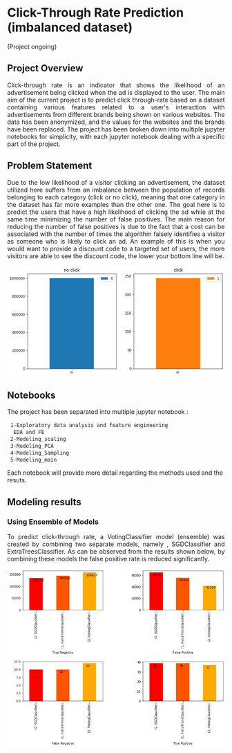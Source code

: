 # Click-Through Rate Prediction (imbalanced dataset)
(Project ongoing) 

 ## Project Overview
 
<p align='justify'>
Click-through rate is an indicator that shows the  likelihood of an advertisement being clicked when the ad is displayed to the user. The main aim of the current project is to predict click through-rate based on a dataset containing various features related to a user's interaction with advertisements from different brands being shown on various websites. The data has been anonymized, and the values for the websites and the brands have been replaced. The project has been broken down into multiple jupyter notebooks for simplicity, with each jupyter notebook dealing with a specific part of the project. 
</p>

## Problem Statement

<p align='justify'>
Due to the low likelihood of a visitor clicking an advertisement, the dataset utilized here suffers from an imbalance between the population of records belonging to each category (click or no click), meaning that one category in the dataset has far more examples than the other one. The goal here is to predict the users that have a high likelihood of clicking the ad while at the same time minimizing the number of false positives. The main reason for reducing the number of false positives is due to the fact that a cost can be associated with the number of times the algorithm falsely identifies a visitor as someone who is likely to click an ad. An example of this is when you would want to provide a discount code to a targeted set of users, the more visitors are able to see the discount code, the lower your bottom line will be. 
</p>
<p align='center'> 
<img src='./images/bar_imbalance.png'></img>
</p>

## Notebooks
 The project has been separated into multiple jupyter notebook :
 ```
  1-Exploratory data analysis and feature engineering
   EDA and FE
  2-Modeling_scaling
  3-Modeling_PCA
  4-Modeling_Sampling
  5-Modeling_main
```
Each notebook will provide more detail regarding the methods used and the resuts.

## Modeling results 

### Using Ensemble of Models
<p align='justify'>
To predict click-through rate, a VotingClassifier model (ensemble) was created by combining two separate models, namely , SGDClassifier and ExtraTreesClassifier. As can be observed from the results shown below, by combining these models the false positive rate is reduced significantly.
 </p>

<img src='./images/ensemble.png'> </img>


